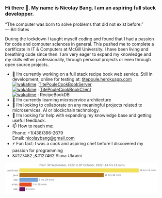 ### Hi there 👋. My name is Nicolay Bang. I am an aspiring full stack developper.
“The computer was born to solve problems that did not exist before.” 
<br> — Bill Gates


During the lockdown I taught myself coding and found that I had a passion for code and computer sciences in general. This pushed me to complete a certificate in IT & Computers at McGill University. I have been living and breathing code since then. I am very eager to expand my knowledge and my skills either professionally, through personal projects or even through open source projects. 



- 🔭 I’m currently working on a full stack recipe book web service. Still in development, online for testing at: <a href="http://titepoule.herokuapp.com/"> titepoule.herokuapp.com </a><br>
 <a href="https://wakatime.com/badge/user/3b84aa92-86e3-4c60-b2cf-2ddec57f3517/project/05ad1f54-b789-4e49-a9e1-e01881992ee5"><img src="https://wakatime.com/badge/user/3b84aa92-86e3-4c60-b2cf-2ddec57f3517/project/05ad1f54-b789-4e49-a9e1-e01881992ee5.svg" alt="wakatime"></a>
:<a href="https://gist.github.com/NicolayBang/76433a946fcd609f051046c6b09f08da">TitePouleCookBookServer</a>
<br><a href="https://wakatime.com/badge/user/3b84aa92-86e3-4c60-b2cf-2ddec57f3517/project/dcbfb145-6af7-4fcf-8a06-db0c90b2b341"><img src="https://wakatime.com/badge/user/3b84aa92-86e3-4c60-b2cf-2ddec57f3517/project/dcbfb145-6af7-4fcf-8a06-db0c90b2b341.svg" alt="wakatime"></a>
   : <a href="https://github.com/NicolayBang/TitePouleCookBookClient"> TitePouleCookBookClient </a>
   <br>
   <a href="https://wakatime.com/badge/user/3b84aa92-86e3-4c60-b2cf-2ddec57f3517/project/bc6efa30-b90a-4233-8645-8e2447d849aa"><img           src="https://wakatime.com/badge/user/3b84aa92-86e3-4c60-b2cf-2ddec57f3517/project/bc6efa30-b90a-4233-8645-8e2447d849aa.svg" alt="wakatime"></a> : RecipeBookDB
- 🌱 I’m currently learning microservice architecture
- 👯 I’m looking to collaborate on any meaningful projects related to microservices, AI or blockchain technology. 
- 🤔 I’m looking for help with expanding my knowledge base and getting useful feedback.
- 📫 How to reach me: 
     <br>Phone: +1(438)396-2679
     <br>Email: nicolaybang@gmail.com
- ⚡ Fun fact: I was a cook and aspiring chef before I discovered my passion for programming
- &#127482 ;&#127462  Slava Ukraini


<img
  src="https://github.com/NicolayBang/NicolayBang/blob/main/images/stat.svg"
  alt="Nicolay WakaTime Activity"
/>


